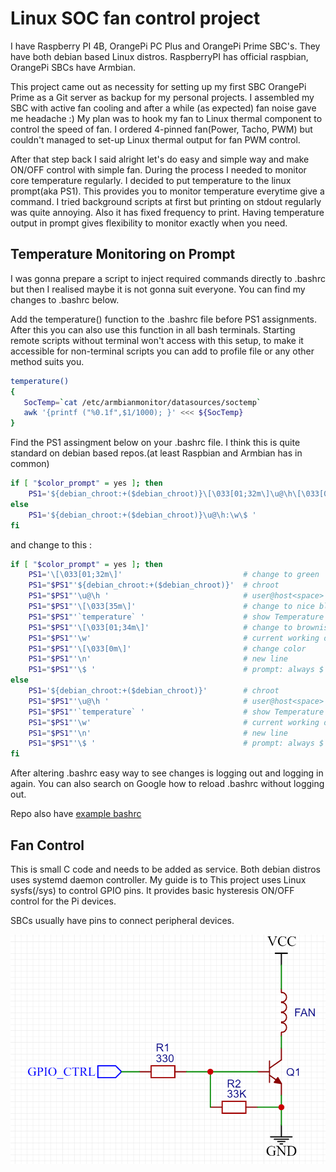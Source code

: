 # Linux SOC fan control project

I have Raspberry PI 4B, OrangePi PC Plus and OrangePi Prime SBC's. They have both debian based Linux distros. RaspberryPI has official raspbian, OrangePi SBCs have Armbian.

This project came out as necessity for setting up my first SBC OrangePi Prime as a Git server as backup for my personal projects. I assembled my SBC with active fan cooling and after a while (as expected) fan noise gave me headache :) My plan was to hook my fan to Linux thermal component to control the speed of fan. I ordered 4-pinned fan(Power, Tacho, PWM) but couldn't managed to set-up Linux thermal output for fan PWM control.

After that step back I said alright let's do easy and simple way and make ON/OFF control with simple fan. During the process I needed to monitor core temperature regularly. I decided to put temperature to the linux prompt(aka PS1). This provides you to monitor temperature everytime give a command. I tried background scripts at first but printing on stdout regularly was quite annoying. Also it has fixed frequency to print. Having temperature output in prompt gives flexibility to monitor exactly when you need.

## Temperature Monitoring on Prompt

I was gonna prepare a script to inject required commands directly to .bashrc but then I realised maybe it is not gonna suit everyone. You can find my changes to .bashrc below. 

Add the temperature() function to the .bashrc file before PS1 assignments. After this you can also use this function in all bash terminals. Starting remote scripts without terminal won't access with this setup, to make it accessible for non-terminal scripts you can add to profile file or any other method suits you.

```sh
temperature()
{
   SocTemp=`cat /etc/armbianmonitor/datasources/soctemp`
   awk '{printf ("%0.1f",$1/1000); }' <<< ${SocTemp}
}
``` 

Find the PS1 assingment below on your .bashrc file. I think this is quite standard on debian based repos.(at least Raspbian and Armbian has in common)

```sh
if [ "$color_prompt" = yes ]; then
    PS1='${debian_chroot:+($debian_chroot)}\[\033[01;32m\]\u@\h\[\033[00m\]:\[\033[01;34m\]\w \$\[\033[00m\] '
else
    PS1='${debian_chroot:+($debian_chroot)}\u@\h:\w\$ '
fi
``` 
and change to this :
```sh
if [ "$color_prompt" = yes ]; then
    PS1='\[\033[01;32m\]'                           # change to green
    PS1="$PS1"'${debian_chroot:+($debian_chroot)}'  # chroot
    PS1="$PS1"'\u@\h '                              # user@host<space>
    PS1="$PS1"'\[\033[35m\]'                        # change to nice blue
    PS1="$PS1"'`temperature` '                      # show Temperature
    PS1="$PS1"'\[\033[01;34m\]'                     # change to brownish yellow
    PS1="$PS1"'\w'                                  # current working directory
    PS1="$PS1"'\[\033[0m\]'                         # change color
    PS1="$PS1"'\n'                                  # new line
    PS1="$PS1"'\$ '                                 # prompt: always $
else
    PS1='${debian_chroot:+($debian_chroot)}'        # chroot
    PS1="$PS1"'\u@\h '                              # user@host<space>
    PS1="$PS1"'`temperature` '                      # show Temperature
    PS1="$PS1"'\w'                                  # current working directory
    PS1="$PS1"'\n'                                  # new line
    PS1="$PS1"'\$ '                                 # prompt: always $
fi
```

After altering .bashrc easy way to see changes is logging out and logging in again. You can also search on Google how to reload .bashrc without logging out.

Repo also have [example bashrc](/.bashrc)

## Fan Control

This is small C code and needs to be added as service. Both debian distros uses systemd daemon controller. My guide is to 
This project uses Linux sysfs(/sys) to control GPIO pins. It provides basic hysteresis ON/OFF control for the Pi devices.

SBCs usually have pins to connect peripheral devices. 

![Control Circuit Schematic](/control_schematic.PNG)
